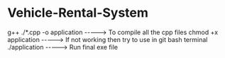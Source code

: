 # Vehicle-Rental-System
g++ ./*.cpp -o application   -----> To compile all the cpp files
chmod +x application         -----> If not working then try to use in git bash terminal
./application                -----> Run final exe file
